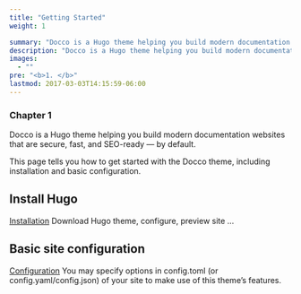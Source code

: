 ```yaml
---
title: "Getting Started"
weight: 1

summary: "Docco is a Hugo theme helping you build modern documentation websites that are secure, fast, and SEO-ready — by default."
description: "Docco is a Hugo theme helping you build modern documentation websites that are secure, fast, and SEO-ready — by default."
images: 
  - ""
pre: "<b>1. </b>"
lastmod: 2017-03-03T14:15:59-06:00
---
```


### Chapter 1

Docco is a Hugo theme helping you build modern documentation websites that are secure, fast, and SEO-ready — by default.

This page tells you how to get started with the Docco theme, including installation and basic configuration.

## Install Hugo

[Installation](/docs/getting-started/installation/)
Download Hugo theme, configure, preview site …

## Basic site configuration

[Configuration](/docs/getting-started/configuration)
You may specify options in config.toml (or config.yaml/config.json) of your site to make use of this theme’s features.


